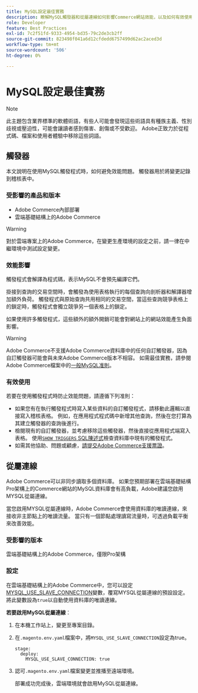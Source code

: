 ```yaml
---
title: MySQL設定最佳實務
description: 瞭解MySQL觸發器和從屬連線如何影響Commerce網站效能，以及如何有效使用它們。
role: Developer
feature: Best Practices
exl-id: 7c2f51fd-9333-4954-bd35-79c2de3cb2ff
source-git-commit: 823498f041a6d12cfdedd6757499d62ac2aced3d
workflow-type: tm+mt
source-wordcount: '506'
ht-degree: 0%

---
```


# MySQL設定最佳實務

>[!NOTE]
>
>此主題包含業界標準的軟體術語，有些人可能會發現這些術語具有種族主義、性別歧視或壓迫性，可能會讓讀者感到傷害、創傷或不受歡迎。 Adobe正致力於從程式碼、檔案和使用者體驗中移除這些詞語。

## 觸發器

本文說明在使用MySQL觸發程式時，如何避免效能問題。 觸發器用於將變更記錄到稽核表中。

### 受影響的產品和版本

- Adobe Commerce內部部署
- 雲端基礎結構上的Adobe Commerce

>[!WARNING]
>
>對於雲端專案上的Adobe Commerce，在變更生產環境的設定之前，請一律在中繼環境中測試設定變更。

### 效能影響

觸發程式會解譯為程式碼，表示MySQL不會預先編譯它們。

掛接到查詢的交易空間時，會觸發為使用表格執行的每個查詢向剖析器和解譯器增加額外負荷。 觸發程式與原始查詢共用相同的交易空間，當這些查詢競爭表格上的鎖定時，觸發程式會獨立競爭另一個表格上的鎖定。

如果使用許多觸發程式，這些額外的額外開銷可能會對網站上的網站效能產生負面影響。

>[!WARNING]
>
>Adobe Commerce不支援Adobe Commerce資料庫中的任何自訂觸發器，因為自訂觸發器可能會與未來Adobe Commerce版本不相容。 如需最佳實務，請參閱Adobe Commerce檔案中的[一般MySQL准則](../../../installation/prerequisites/database/mysql.md)。

### 有效使用

若要在使用觸發程式時防止效能問題，請遵循下列准則：

- 如果您有在執行觸發程式時寫入某些資料的自訂觸發程式，請移動此邏輯以直接寫入稽核表格。 例如，在應用程式程式碼中新增其他查詢，然後在您打算為其建立觸發器的查詢後進行。
- 檢閱現有的自訂觸發器，並考慮移除這些觸發器，然後直接從應用程式端寫入表格。 使用[`SHOW TRIGGERS` SQL陳述式](https://dev.mysql.com/doc/refman/8.0/en/show-triggers.html)檢查資料庫中現有的觸發程式。
- 如需其他協助、問題或顧慮，[請提交Adobe Commerce支援票證](https://experienceleague.adobe.com/docs/commerce-knowledge-base/kb/help-center-guide/magento-help-center-user-guide.html?lang=zh-Hant&#submit-ticket)。

## 從屬連線

Adobe Commerce可以非同步讀取多個資料庫。 如果您預期部署在雲端基礎結構Pro架構上的Commerce網站的MySQL資料庫會有高負載，Adobe建議您啟用MYSQL從屬連線。

當您啟用MYSQL從屬連線時，Adobe Commerce會使用資料庫的唯讀連線，來接收非主節點上的唯讀流量。 當只有一個節點處理讀寫流量時，可透過負載平衡來改善效能。

### 受影響的版本

雲端基礎結構上的Adobe Commerce，僅限Pro架構

### 設定

在雲端基礎結構上的Adobe Commerce中，您可以設定[MYSQL_USE_SLAVE_CONNECTION](https://experienceleague.adobe.com/docs/commerce-cloud-service/user-guide/configure/env/stage/variables-deploy.html?lang=zh-Hant#mysql_use_slave_connection)變數，覆寫MYSQL從屬連線的預設設定。 將此變數設為`true`以自動使用資料庫的唯讀連線。

**若要啟用MySQL從屬連線**：

1. 在本機工作站上，變更至專案目錄。

1. 在`.magento.env.yaml`檔案中，將`MYSQL_USE_SLAVE_CONNECTION`設定為true。

   ```
   stage:
     deploy:
       MYSQL_USE_SLAVE_CONNECTION: true
   ```

1. 認可`.magento.env.yaml`檔案變更並推播至遠端環境。

   部署成功完成後，雲端環境就會啟用MySQL從屬連線。
